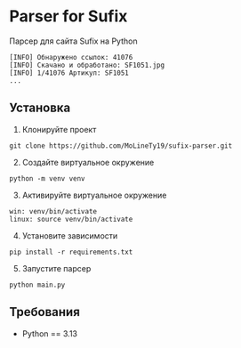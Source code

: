 # Parser for Sufix

Парсер для сайта Sufix на Python

```
[INFO] Обнаружено ссылок: 41076
[INFO] Скачано и обработано: SF1051.jpg
[INFO] 1/41076 Артикул: SF1051
...
```

## Установка
1. Клонируйте проект
```
git clone https://github.com/MoLineTy19/sufix-parser.git
```
2. Создайте виртуальное окружение
```
python -m venv venv
```
3. Активируйте виртуальное окружение
```
win: venv/bin/activate
linux: source venv/bin/activate
```
4. Установите зависимости
```
pip install -r requirements.txt
```
5. Запустите парсер
```
python main.py
```

## Требования

- Python == 3.13